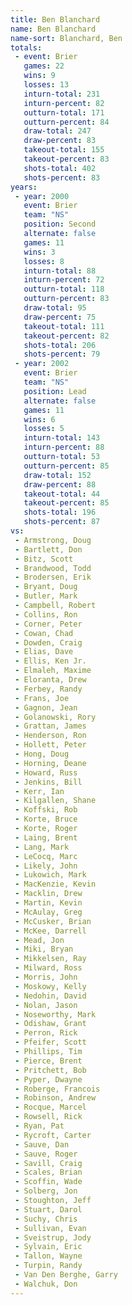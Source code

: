 ```yaml
---
title: Ben Blanchard
name: Ben Blanchard
name-sort: Blanchard, Ben
totals:
 - event: Brier
   games: 22
   wins: 9
   losses: 13
   inturn-total: 231
   inturn-percent: 82
   outturn-total: 171
   outturn-percent: 84
   draw-total: 247
   draw-percent: 83
   takeout-total: 155
   takeout-percent: 83
   shots-total: 402
   shots-percent: 83
years:
 - year: 2000
   event: Brier
   team: "NS"
   position: Second
   alternate: false
   games: 11
   wins: 3
   losses: 8
   inturn-total: 88
   inturn-percent: 72
   outturn-total: 118
   outturn-percent: 83
   draw-total: 95
   draw-percent: 75
   takeout-total: 111
   takeout-percent: 82
   shots-total: 206
   shots-percent: 79
 - year: 2002
   event: Brier
   team: "NS"
   position: Lead
   alternate: false
   games: 11
   wins: 6
   losses: 5
   inturn-total: 143
   inturn-percent: 88
   outturn-total: 53
   outturn-percent: 85
   draw-total: 152
   draw-percent: 88
   takeout-total: 44
   takeout-percent: 85
   shots-total: 196
   shots-percent: 87
vs:
 - Armstrong, Doug
 - Bartlett, Don
 - Bitz, Scott
 - Brandwood, Todd
 - Brodersen, Erik
 - Bryant, Doug
 - Butler, Mark
 - Campbell, Robert
 - Collins, Ron
 - Corner, Peter
 - Cowan, Chad
 - Dowden, Craig
 - Elias, Dave
 - Ellis, Ken Jr.
 - Elmaleh, Maxime
 - Eloranta, Drew
 - Ferbey, Randy
 - Frans, Joe
 - Gagnon, Jean
 - Golanowski, Rory
 - Grattan, James
 - Henderson, Ron
 - Hollett, Peter
 - Hong, Doug
 - Horning, Deane
 - Howard, Russ
 - Jenkins, Bill
 - Kerr, Ian
 - Kilgallen, Shane
 - Koffski, Rob
 - Korte, Bruce
 - Korte, Roger
 - Laing, Brent
 - Lang, Mark
 - LeCocq, Marc
 - Likely, John
 - Lukowich, Mark
 - MacKenzie, Kevin
 - Macklin, Drew
 - Martin, Kevin
 - McAulay, Greg
 - McCusker, Brian
 - McKee, Darrell
 - Mead, Jon
 - Miki, Bryan
 - Mikkelsen, Ray
 - Milward, Ross
 - Morris, John
 - Moskowy, Kelly
 - Nedohin, David
 - Nolan, Jason
 - Noseworthy, Mark
 - Odishaw, Grant
 - Perron, Rick
 - Pfeifer, Scott
 - Phillips, Tim
 - Pierce, Brent
 - Pritchett, Bob
 - Pyper, Dwayne
 - Roberge, Francois
 - Robinson, Andrew
 - Rocque, Marcel
 - Rowsell, Rick
 - Ryan, Pat
 - Rycroft, Carter
 - Sauve, Dan
 - Sauve, Roger
 - Savill, Craig
 - Scales, Brian
 - Scoffin, Wade
 - Solberg, Jon
 - Stoughton, Jeff
 - Stuart, Darol
 - Suchy, Chris
 - Sullivan, Evan
 - Sveistrup, Jody
 - Sylvain, Eric
 - Tallon, Wayne
 - Turpin, Randy
 - Van Den Berghe, Garry
 - Walchuk, Don
---
```

